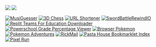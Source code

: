 <img src="https://komarev.com/ghpvc/?username=py660">
<img src="https://github-readme-stats.vercel.app/api/top-langs?username=py660&count_private=true&theme=dark&layout=compact">

[![MusiGuesser](https://github-readme-stats.vercel.app/api/pin/?username=py660&repo=MusiGuesser)](https://github.com/py660/MusiGuesser)
[![3D Chess](https://github-readme-stats.vercel.app/api/pin/?username=py660&repo=3DChess)](https://github.com/py660/3DChess)
[![URL Shortener](https://github-readme-stats.vercel.app/api/pin/?username=py660&repo=URL-Shortener)](https://github.com/py660/URL-Shortener)
[![SwordBattleRewindIO](https://github-readme-stats.vercel.app/api/pin/?username=py660&repo=SwordBattleRewindIO)](https://github.com/py660/SwordBattleRewindIO)
[![Replit Teams For Education Downloader](https://github-readme-stats.vercel.app/api/pin/?username=py660&repo=Replit-Teams-For-EDU-Downloader&update=1)](https://github.com/py660/Replit-Teams-For-EDU-Downloader)
[![Powerschool Grade Percentage Viewer](https://github-readme-stats.vercel.app/api/pin/?username=py660&repo=PSPercentViewer&update=1)](https://github.com/py660/PSPercentViewer)
[![Browser Pokemon](https://github-readme-stats.vercel.app/api/pin/?username=py660&repo=browser-pokemon)](https://github.com/py660/browser-pokemon)
[![Pokemon Adventures](https://github-readme-stats.vercel.app/api/pin/?username=py660&repo=PokemonAdventures)](https://github.com/py660/PokemonAdventures)
[![RickMail](https://github-readme-stats.vercel.app/api/pin/?username=py660&repo=RickMail)](https://github.com/py660/RickMail)
[![Pasta House Bookmarklet Index](https://github-readme-stats.vercel.app/api/pin/?username=py660&repo=Pasta-House)](https://github.com/py660/Pasta-House)
[![Pixel Run](https://github-readme-stats.vercel.app/api/pin/?username=py660&repo=pixel.run)](https://github.com/py660/pixel.run)
